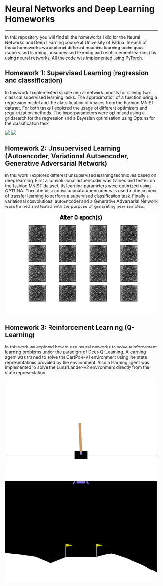 # Neural Networks and Deep Learning Homeworks
***

In this repository you will find all the homeworks I did for the Neural Networks and Deep Learning course at University of Padua. In each of these homeworks 
we explored different machine learning techniques (supervised learning, unsupervised learning and reinforcement learning) by using neural networks. All the 
code was implemented using PyTorch.





## Homework 1: Supervised Learning (regression and classification)
In this work I implemented simple neural network models for solving two classical supervised learning tasks. The approximation of a function using a regression model and the classification of images from the Fashion MNIST dataset. For both tasks I explored the usage of different optimizers and regularization methods. The hyperparameters were optimised using a gridsearch for the regression and a Bayesian optimisation using Optuna for the classification task.
<p float="left">
  <img src="https://github.com/hcapettini2/NNDL/blob/main/Homework_1_Supervised_Learning/imgs/regression/fit.svg" width="500" />
  <img src="https://github.com/hcapettini2/NNDL/blob/main/Homework_1_Supervised_Learning/imgs/classification/missclasified.svg" width="500" />
</p>

## Homework 2: Unsupervised Learning (Autoencoder, Variational Autoencoder, Generative Adversarial Network)
In this work I explored different unsupervised learning techniques based on deep learning. First a convolutional autoencoder was trained and tested on the fashion MNIST dataset, its learning parameters were optimized using OPTUNA. Then the best convolutional autoencoder was used in the context of transfer learning to perform a supervised classification task. Finally a variational convolutional autoencoder and a Generative Adversarial Network were trained and tested with the purpose of generating new samples.

<p float="left">
  <img src="https://github.com/hcapettini2/NNDL/blob/main/Homework_2_Unsupervised_Learning/Img/GAN.gif" width="500" />
</p>


## Homework 3: Reinforcement Learning (Q-Learning)
In this work we explored how to use neural networks to solve reinforcement learning problems under the paradigm of Deep Q-Learning. A learning agent was trained to solve the CartPole-v1 environment using the state representations provided by the environment. Also a learning agent was implemented to solve the LunarLander-v2 environment directly from the state representation.

<p float="left">
  <img src="https://github.com/hcapettini2/NNDL/blob/main/Homework_3_Reinforcement_Learning/Images/Pole_Gifs/Trained_Pole_0.gif" width="500" />
  <img src="https://github.com/hcapettini2/NNDL/blob/main/Homework_3_Reinforcement_Learning/Images/Lander_Gifs/Trained_Lander_3.gif" width="500" />
</p>
